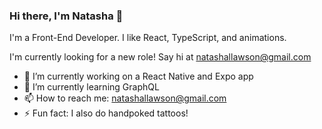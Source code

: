 ### Hi there, I'm Natasha 👋

I'm a Front-End Developer. I like React, TypeScript, and animations.

I'm currently looking for a new role! Say hi at natashallawson@gmail.com

- 🔭  I’m currently working on a React Native and Expo app
- 🌱  I’m currently learning GraphQL
- 📫  How to reach me: natashallawson@gmail.com
- ⚡  Fun fact: I also do handpoked tattoos!

<!--
**natasha-93/natasha-93** is a ✨ _special_ ✨ repository because its `README.md` (this file) appears on your GitHub profile.

Here are some ideas to get you started:

- 🔭 I’m currently working on ...
- 🌱 I’m currently learning ...
- 👯 I’m looking to collaborate on ...
- 🤔 I’m looking for help with ...
- 💬 Ask me about ...
- 📫 How to reach me: ...
- 😄 Pronouns: ...
- ⚡ Fun fact: ...
-->
